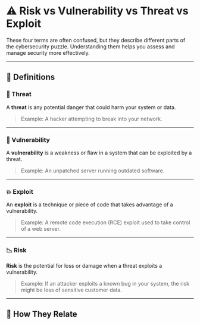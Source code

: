 # ⚠️ Risk vs Vulnerability vs Threat vs Exploit

These four terms are often confused, but they describe different parts of the cybersecurity puzzle. Understanding them helps you assess and manage security more effectively.

---

## 🔎 Definitions

### 🎯 Threat
A **threat** is any potential danger that could harm your system or data.

> Example: A hacker attempting to break into your network.

---

### 🧱 Vulnerability
A **vulnerability** is a weakness or flaw in a system that can be exploited by a threat.

> Example: An unpatched server running outdated software.

---

### 💥 Exploit
An **exploit** is a technique or piece of code that takes advantage of a vulnerability.

> Example: A remote code execution (RCE) exploit used to take control of a web server.

---

### 📉 Risk
**Risk** is the potential for loss or damage when a threat exploits a vulnerability.

> Example: If an attacker exploits a known bug in your system, the risk might be loss of sensitive customer data.

---

## 🔁 How They Relate

